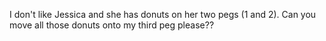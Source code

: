 I don't like Jessica and she has donuts on her two pegs (1 and 2). 
Can you move all those donuts onto my third peg please?? 